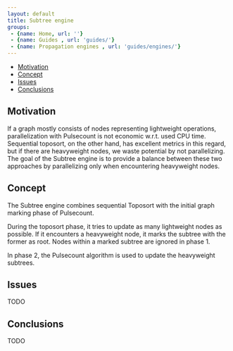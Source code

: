 ```yaml
---
layout: default
title: Subtree engine
groups: 
 - {name: Home, url: ''}
 - {name: Guides , url: 'guides/'}
 - {name: Propagation engines , url: 'guides/engines/'}
---
```


* [Motivation](#motivation)
* [Concept](#concept)
* [Issues](#issues)
* [Conclusions](#conclusions)

## Motivation

If a graph mostly consists of nodes representing lightweight operations, parallelization with Pulsecount is not economic w.r.t. used CPU time.
Sequential toposort, on the other hand, has excellent metrics in this regard, but if there are heavyweight nodes, we waste potential by not parallelizing.
The goal of the Subtree engine is to provide a balance between these two approaches by parallelizing only when encountering heavyweight nodes.


## Concept

The Subtree engine combines sequential Toposort with the initial graph marking phase of Pulsecount.

During the toposort phase, it tries to update as many lightweight nodes as possible.
If it encounters a heavyweight node, it marks the subtree with the former as root.
Nodes within a marked subtree are ignored in phase 1.

In phase 2, the Pulsecount algorithm is used to update the heavyweight subtrees.


## Issues

TODO


## Conclusions

TODO